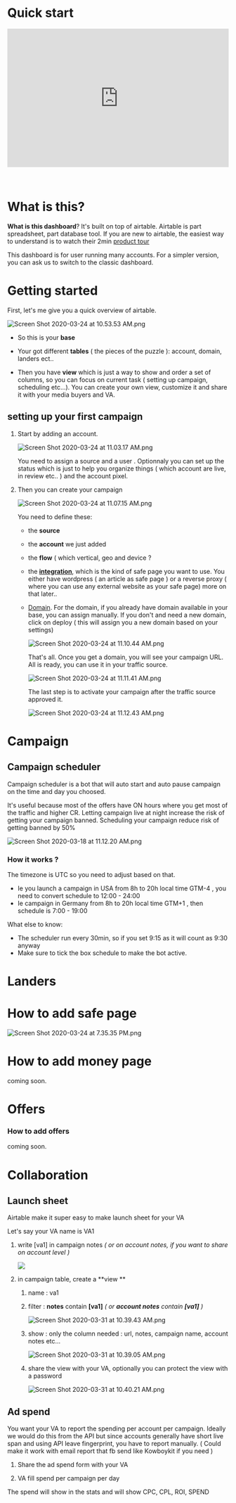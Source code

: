 # Quick start

<div style="position: relative; padding-bottom: 62.5%; height: 0;"><iframe src="https://www.loom.com/embed/e1addf50bad84d14931278356e52126d" frameborder="0" webkitallowfullscreen mozallowfullscreen allowfullscreen style="position: absolute; top: 0; left: 0; width: 100%; height: 100%;"></iframe></div><br><br>

# What is this?

**What is this dashboard**? It's built on top of airtable. Airtable is part spreadsheet, part database tool. If you are new to airtable, the easiest way to understand is to watch their 2min [product tour](https://airtable.com/product)

This dashboard is for user running many accounts. For a simpler version, you can ask us to switch to the classic dashboard.

# Getting started

First, let's me give you a quick overview of airtable.

![Screen Shot 2020-03-24 at 10.53.53 AM.png](https://raw.githubusercontent.com/blackhatflow/storage/master/2020/03/24-10-58-14-Screen%20Shot%202020-03-24%20at%2010.53.53%20AM.png)

- So this is your **base**

- Your got different **tables** ( the pieces of the puzzle ): account, domain, landers ect..

- Then you have **view** which is just a way to show and order a set of columns, so you can focus on current task ( setting up campaign, scheduling etc...).
  You can create your own view, customize it and share it with your media buyers and VA.

## setting up your first campaign

1. Start by adding an account.
   
   ![Screen Shot 2020-03-24 at 11.03.17 AM.png](https://raw.githubusercontent.com/blackhatflow/storage/master/2020/03/24-11-03-55-Screen%20Shot%202020-03-24%20at%2011.03.17%20AM.png)
   
   You need to assign a source and a user . Optionnaly you can set up the status which is just to help you organize things ( which account are live, in review etc.. ) and the account pixel.

2. Then you can create your campaign
   
   ![Screen Shot 2020-03-24 at 11.07.15 AM.png](https://raw.githubusercontent.com/blackhatflow/storage/master/2020/03/24-11-08-07-Screen%20Shot%202020-03-24%20at%2011.07.15%20AM.png)
   
   You need to define these:
   
   - the **source**
   
   - the **account** we just added
   
   - the **flow** ( which vertical, geo and device ?
   
   - the **[integration](#integration)**, which is the kind of safe page you want to use. You either have wordpress ( an article as safe page ) or a reverse proxy ( where you can use any external website as your safe page) more on that later..
   
   - [Domain](#domain). For the domain, if you already have domain available in your base, you can assign manually. If you don't and need a new domain, click on deploy ( this will assign you a new domain based on your settings)
     
     ![Screen Shot 2020-03-24 at 11.10.44 AM.png](https://raw.githubusercontent.com/blackhatflow/storage/master/2020/03/24-11-11-01-Screen%20Shot%202020-03-24%20at%2011.10.44%20AM.png)
     
     That's all. Once you get a domain, you will see your campaign URL.
     All is ready, you can use it in your traffic source.
     
     ![Screen Shot 2020-03-24 at 11.11.41 AM.png](https://raw.githubusercontent.com/blackhatflow/storage/master/2020/03/24-11-11-46-Screen%20Shot%202020-03-24%20at%2011.11.41%20AM.png)
     
     The last step is to activate your campaign after the traffic source approved it.
     
     ![Screen Shot 2020-03-24 at 11.12.43 AM.png](https://raw.githubusercontent.com/blackhatflow/storage/master/2020/03/24-11-13-06-Screen%20Shot%202020-03-24%20at%2011.12.43%20AM.png)

# Campaign

## Campaign scheduler

Campaign scheduler is a bot that will auto start and auto pause campaign on the time and day you choosed.

It's useful because most of the offers have ON hours where you get most of the traffic and higher CR. Letting campaign live at night increase the risk of getting your campaign banned. Scheduling your campaign reduce risk of getting banned by 50%

![Screen Shot 2020-03-18 at 11.12.20 AM.png](https://raw.githubusercontent.com/blackhatflow/storage/master/2020/03/20-15-49-12-Screen%20Shot%202020-03-18%20at%2011.12.20%20AM.png)

### How it works ?

The timezone is UTC so you need to adjust based on that.

- Ie you launch a campaign in USA from 8h to 20h local time GTM-4 , you need to convert schedule to 12:00 - 24:00
- Ie campaign in Germany from 8h to 20h local time GTM+1 , then schedule is 7:00 - 19:00

What else to know:

- The scheduler run every 30min, so if you set 9:15 as it will count as 9:30 anyway
- Make sure to tick the box schedule to make the bot active.

# Landers

# How to add safe page

![Screen Shot 2020-03-24 at 7.35.35 PM.png](https://raw.githubusercontent.com/blackhatflow/storage/master/2020/03/25-15-24-00-Screen%20Shot%202020-03-24%20at%207.35.35%20PM.png)

# How to add money page

coming soon.

# Offers

### How to add offers

coming soon.



# Collaboration

## Launch sheet

Airtable make it super easy to make launch sheet for your VA 

Let's say your VA name is VA1

1. write [va1] in campaign notes *( or on account notes, if you want to share on account level )*
   
   ![](https://raw.githubusercontent.com/blackhatflow/storage/master/2020/03/31-10-32-58-Screen%20Shot%202020-03-31%20at%2010.28.57%20AM.png)

2. in campaign table, create a **view **
   
   1. name : va1
   
   2. filter : **notes** contain **[va1]**  *( or **account notes** contain **[va1]** )*
      
      ![Screen Shot 2020-03-31 at 10.39.43 AM.png](https://raw.githubusercontent.com/blackhatflow/storage/master/2020/03/31-10-39-49-Screen%20Shot%202020-03-31%20at%2010.39.43%20AM.png)
   
   3. show : only the column needed : url, notes, campaign name, account notes etc...
      
      ![Screen Shot 2020-03-31 at 10.39.05 AM.png](https://raw.githubusercontent.com/blackhatflow/storage/master/2020/03/31-10-39-17-Screen%20Shot%202020-03-31%20at%2010.39.05%20AM.png)
   
   4. share the view with your VA, optionally you can protect the view with a password
      
      ![Screen Shot 2020-03-31 at 10.40.21 AM.png](https://raw.githubusercontent.com/blackhatflow/storage/master/2020/03/31-10-40-50-Screen%20Shot%202020-03-31%20at%2010.40.21%20AM.png)

## Ad spend

You want your VA to report the spending per account per campaign. Ideally we would do this from the API but since accounts generally have short live span and using API leave fingerprint, you have to report manually. ( Could make it work with email report that fb send like Kowboykit if you need )

1. Share the ad spend form with your VA

2. VA fill spend per campaign per day
   
   

The spend will show in the stats and will show CPC, CPL, ROI, SPEND
